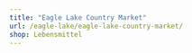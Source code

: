 ```yaml
---
title: "Eagle Lake Country Market"
url: /eagle-lake/eagle-lake-country-market/
shop: Lebensmittel
---
```

